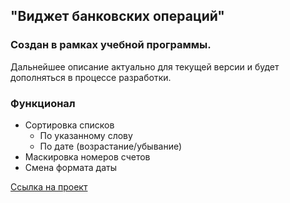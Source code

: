 ## "Виджет банковских операций"
### Создан в рамках учебной программы.
Дальнейшее описание актуально для текущей версии и будет дополняться в процессе разработки.</font>

### Функционал 
* Сортировка списков 
    * По указанному слову
    * По дате (возрастание/убывание)
* Маскировка номеров счетов
* Смена формата даты

[Ссылка на проект]()